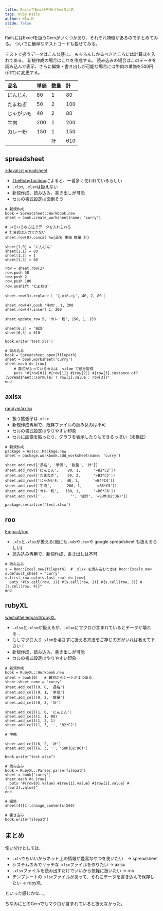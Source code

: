 ```yaml
---
title: RailsでExcelを扱うGemまとめ
tags: Ruby Rails
author: Kta-M
slide: false
---
```


RailsにはExcelを扱うGemがいくつかあり、それぞれ特徴があるのでまとめてみる。
ついでに簡単なテストコードも載せてみる。

テストで扱うデータはこんな感じ。
もちろんしかるべきところには計算式を入れてある。
新規作成の場合はこれを作成する。
読み込みの場合はこのデータを読み込んで表示、さらに編集・書き出しが可能な場合には牛肉の単価を500円(和牛)に変更する。

|品名|単価|数量|計|
|:---|:---|:---|:---|
|にんじん|80|1|80|
|たまねぎ|50|2|100|
|じゃがいも|40|2|80|
|牛肉|200|1|200|
|カレー粉|150|1|150|
|||計|610|



## spreadsheet
[zdavatz/spreadsheet](https://github.com/zdavatz/spreadsheet)

* [TheRubyToolbox](https://www.ruby-toolbox.com/categories/reporting)によると、一番多く使われているらしい
* `.xlsx`, `.xlsm`は扱えない
* 新規作成、読み込み、書き出しが可能
* セルの書式設定は面倒そう

```
# 新規作成
book = Spreadsheet::Workbook.new                
sheet = book.create_worksheet(name: 'curry')    
                     
# いろいろな方法でデータを入れられる
# 計算式は入力できない                           
sheet.row(0).concat %w{品名 単価 数量 計}       
                                                
sheet[1,0] = 'にんじん'                         
sheet[1,1] = 80                                 
sheet[1,2] = 1                                  
sheet[1,3] = 80                                 
                                                
row = sheet.row(2)                              
row.push 50                                     
row.push 2                                      
row.push 100                                    
row.unshift 'たまねぎ'                          
                                                
sheet.row(3).replace [ 'じゃがいも', 40, 2, 80 ]
                                                
sheet.row(4).push '牛肉', 1, 200                
sheet.row(4).insert 1, 200                      
                                                
sheet.update_row 5, 'カレー粉', 150, 1, 150     
                                                
sheet[6,2] = '総計'                             
sheet[6,3] = 610

book.write('test.xls')                                
```

```
# 読み込み                                                                                                   
book = Spreadsheet.open(filepath)                                                                  
sheet = book.worksheet('curry')                                                                              
sheet.each do |row|                                                                                          
    # 数式が入っているセルは .value で値を取得                                                                                  
    puts "#{row[0]} #{row[1]} #{row[2]} #{row[3].instance_of?(Spreadsheet::Formula) ? row[3].value : row[3]}"
end                                                                                                          
```

## axlsx
[randym/axlsx](https://github.com/randym/axlsx)

* 扱う拡張子は`.xlsx`
* 新規作成専用で、既存ファイルの読み込みは不可
* セルの書式設定はやりやすい印象
* セルに画像を貼ったり、グラフを表示したりもできるっぽい（未検証）

```
# 新規作成
package = Axlsx::Package.new                             
sheet = package.workbook.add_worksheet(name: 'curry')    

sheet.add_row(['品名', '単価', '数量', '計'])            
sheet.add_row(['にんじん',    80, 1,      '=B2*C2'])     
sheet.add_row(['たまねぎ',    50, 2,      '=B3*C3'])     
sheet.add_row(['じゃがいも',  40, 2,      '=B4*C4'])     
sheet.add_row(['牛肉',       200, 1,      '=B5*C5'])     
sheet.add_row(['カレー粉',   150, 1,      '=B6*C6'])     
sheet.add_row(['',            '', '総計', '=SUM(D2:D6)'])

package.serialize('test.xlsx')                        
```

## roo
[Empact/roo](https://github.com/Empact/roo)

* `.xls`と`.xlsx`が扱える(他にも`.ods`や`.csv`や google spreadsheet も扱えるらしい)
* 読み込み専用で、新規作成、書き出しは不可

```
# 読み込み                                                                      
s = Roo::Excel.new(filepath)  # .xlsx を読み込むときは Roo::Excelx.new                                                  
s.default_sheet = 'curry'                                                       
s.first_row.upto(s.last_row) do |row|                                           
  puts "#{s.cell(row, 1)} #{s.cell(row, 2)} #{s.cell(row, 3)} #{s.cell(row, 4)}"
end                                                                             
```

## rubyXL
[weshatheleopard/rubyXL](https://github.com/weshatheleopard/rubyXL)

* `.xlsx`と`.xlsm`が扱えるが、`.xlsm`にマクロが含まれているとデータが壊れる…
 * もしマクロ入り`.xlsm`を壊さずに扱える方法をご存じの方がいれば教えて下さい！
* 新規作成、読み込み、書き出しが可能
* セルの書式設定はやりやすい印象

```
# 新規作成
book = RubyXL::Workbook.new                  
sheet = book[0]   # 最初からシートが１つある 
sheet.sheet_name = 'curry'                   
sheet.add_cell(0, 0, '品名')                 
sheet.add_cell(0, 1, '単価')                 
sheet.add_cell(0, 2, '数量')                 
sheet.add_cell(0, 3, '計')                   
                                             
sheet.add_cell(1, 0, 'にんじん')             
sheet.add_cell(1, 1, 80)                     
sheet.add_cell(1, 2, 1)                      
sheet.add_cell(1, 3, '', 'B2*C2')    

# 中略         
                                             
sheet.add_cell(6, 2, '計')                   
sheet.add_cell(6, 3, '', 'SUM(D2:D6)')       
                                             
book.write("test.xlsx")                   
```

```
# 読み込み                                                                
book = RubyXL::Parser.parse(filepath)                                     
sheet = book['curry']                                                     
sheet.each do |row|                                                       
  puts "#{row[0].value} #{row[1].value} #{row[2].value} #{row[3].value}"  
end                                                                       
                                                                          
# 編集                                                                    
sheet[4][1].change_contents(500)                                          
                                                                          
# 書き込み                                                                
book.write(filepath)                                                      
```

## まとめ

使い分けとしては、

* `.xls`でもいいからネット上の情報が豊富なやつを使いたい　-> spreadsheet
* システムのみでリッチな`.xlsx`ファイルを作りたい -> axlsx
* `.xlsx`ファイルを読み出すだけでいいから気軽に扱いたい -> roo
* テンプレートの`.xlsx`ファイルがあって、それにデータを書き込んで保存したい -> rubyXL

といった感じかな…。

ちなみにどのGemでもマクロが含まれていると扱えなかった。

